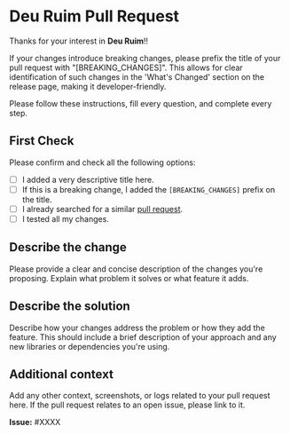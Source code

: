 # Deu Ruim Pull Request

Thanks for your interest in **Deu Ruim**!!

If your changes introduce breaking changes, please prefix the title of your pull request with "[BREAKING_CHANGES]". This allows for clear identification of such changes in the 'What's Changed' section on the release page, making it developer-friendly.

Please follow these instructions, fill every question, and complete every step.

## First Check

Please confirm and check all the following options:

- [ ] I added a very descriptive title here.
- [ ] If this is a breaking change, I added the `[BREAKING_CHANGES]` prefix on the title.
- [ ] I already searched for a similar [pull request](https://github.com/RWallan/deu-ruim/pulls).
- [ ] I tested all my changes.

## Describe the change

Please provide a clear and concise description of the changes you're proposing. Explain what problem it solves or what feature it adds.

## Describe the solution

Describe how your changes address the problem or how they add the feature. This should include a brief description of your approach and any new libraries or dependencies you're using.

## Additional context

Add any other context, screenshots, or logs related to your pull request here. If the pull request relates to an open issue, please link to it.

**Issue:** #XXXX

